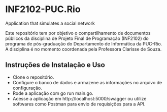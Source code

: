 # INF2102-PUC.Rio
Application that simulates a social network

Este repositório tem por objetivo o compartilhamento de documentos públicos da disciplina de Projeto Final de Programação (INF2102) do programa de pós-graduação do Departamento de Informática da PUC-Rio. A disciplina é no momento coordenada pela Professora Clarisse de Souza.

## Instruções de Instalação e Uso
- Clone o repositório.
- Configure o banco de dados e armazene as informações no arquivo de configuração.
- Rode a aplicação com go run main.go.
- Acesse a aplicação em http://localhost:5000/swagger ou utilize softwares como Postman para envio de requisições para a API.
